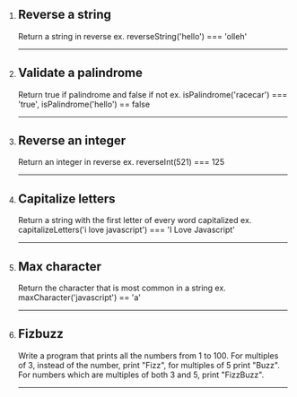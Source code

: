 1. ## Reverse a string

   Return a string in reverse
   ex. reverseString('hello') === 'olleh'

   ***

2. ## Validate a palindrome

   Return true if palindrome and false if not
   ex. isPalindrome('racecar') === 'true', isPalindrome('hello') == false

   ***

3. ## Reverse an integer

   Return an integer in reverse
   ex. reverseInt(521) === 125

   ***

4. ## Capitalize letters

   Return a string with the first letter of every word capitalized
   ex. capitalizeLetters('i love javascript') === 'I Love Javascript'

   ***

5. ## Max character

   Return the character that is most common in a string
   ex. maxCharacter('javascript') == 'a'

   ***

6. ## Fizbuzz

   Write a program that prints all the numbers from 1 to 100.
   For multiples of 3, instead of the number, print "Fizz", for multiples of 5 print "Buzz". For numbers which are multiples of both 3 and 5, print "FizzBuzz".

   ***
